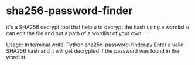 # sha256-password-finder
it's a SHA256 decrypt tool that help u to decrypt the hash using a wordlist u can edit the file and put a path of a wordlist of your own.

Usage:
In terminal write: Python sha256-password-finder.py
Enter a valid SHA256 hash and it will get decrypted if the password was found in the wordlist.
